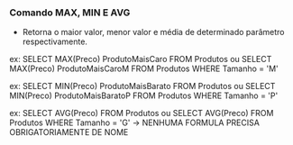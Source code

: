 ### Comando MAX, MIN E AVG

- Retorna o maior valor, menor valor e média de determinado parâmetro respectivamente.

ex: SELECT MAX(Preco) ProdutoMaisCaro FROM Produtos
ou  SELECT MAX(Preco) ProdutoMaisCaroM FROM Produtos WHERE Tamanho = 'M'

ex: SELECT MIN(Preco) ProdutoMaisBarato FROM Produtos
ou  SELECT MIN(Preco) ProdutoMaisBaratoP FROM Produtos WHERE Tamanho = 'P'

ex: SELECT AVG(Preco) FROM Produtos
ou  SELECT AVG(Preco) FROM Produtos WHERE Tamanho = 'G'
-> NENHUMA FORMULA PRECISA OBRIGATORIAMENTE DE NOME